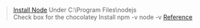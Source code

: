 


> [Install Node](https://nodejs.org/en/download/)
> Under C:\Program Files\nodejs\
> Check box for the chocolatey Install
> npm -v
> node -v
> [Reference](https://www.guru99.com/download-install-node-js.html)
